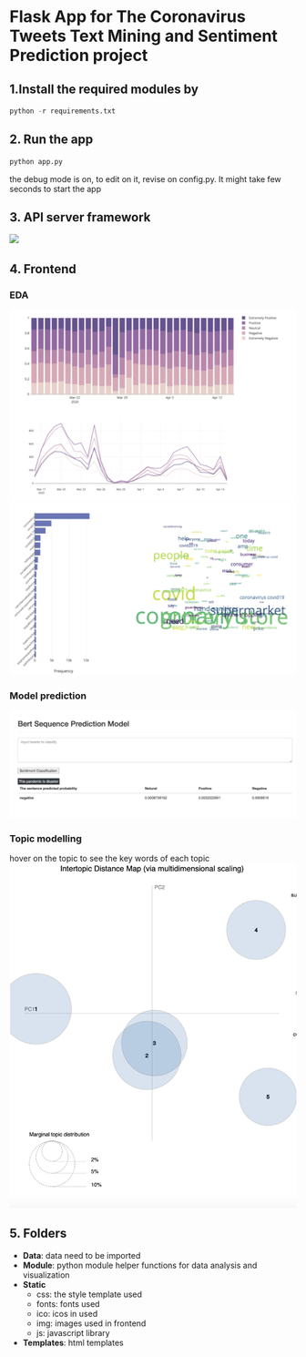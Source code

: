 # Flask App for The Coronavirus Tweets Text Mining and Sentiment Prediction project

## 1.Install the required modules by
```python
python -r requirements.txt
```
## 2. Run the app 
```python
python app.py
```
the debug mode is on, to edit on it, revise on config.py. It might take few seconds to start the app

## 3. API server framework

![](static/img/apiframework.png)

## 4. Frontend
### EDA
![](images/dashboard.png)
![](images/wordfreq.png)
### Model prediction
![](images/modelpredict.png)
### Topic modelling
hover on the topic to see the key words of each topic
![](images/topicmodelling.png)
## 5. Folders 
* **Data**: data need to be imported
* **Module**: python module helper functions for data analysis and visualization
* **Static**
    * css: the style template used
    * fonts: fonts used
    * ico: icos in used
    * img: images used in frontend
    * js: javascript library
* **Templates**: html templates




